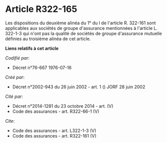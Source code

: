 # Article R322-165

Les dispositions du deuxième alinéa du 1° du I de l'article R. 322-161 sont applicables aux sociétés de groupe d'assurance
mentionnées à l'article L. 322-1-3 qui n'ont pas la qualité de sociétés de groupe d'assurance mutuelle définies au troisième
alinéa de cet article.

**Liens relatifs à cet article**

_Codifié par_:

  - Décret n°76-667 1976-07-16

_Créé par_:

  - Décret n°2002-943 du 26 juin 2002 - art. 1 () JORF 28 juin 2002

_Cité par_:

  - Décret n°2014-1281 du 23 octobre 2014 - art. (V)
  - Code des assurances - art. R322-66-1 (V)

_Cite_:

  - Code des assurances - art. L322-1-3 (V)
  - Code des assurances - art. R322-161 (V)
